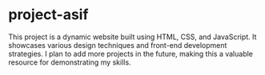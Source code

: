 # project-asif
This project is a dynamic website built using HTML, CSS, and JavaScript. It showcases various design techniques and front-end development strategies. I plan to add more projects in the future, making this a valuable resource for demonstrating my skills.
